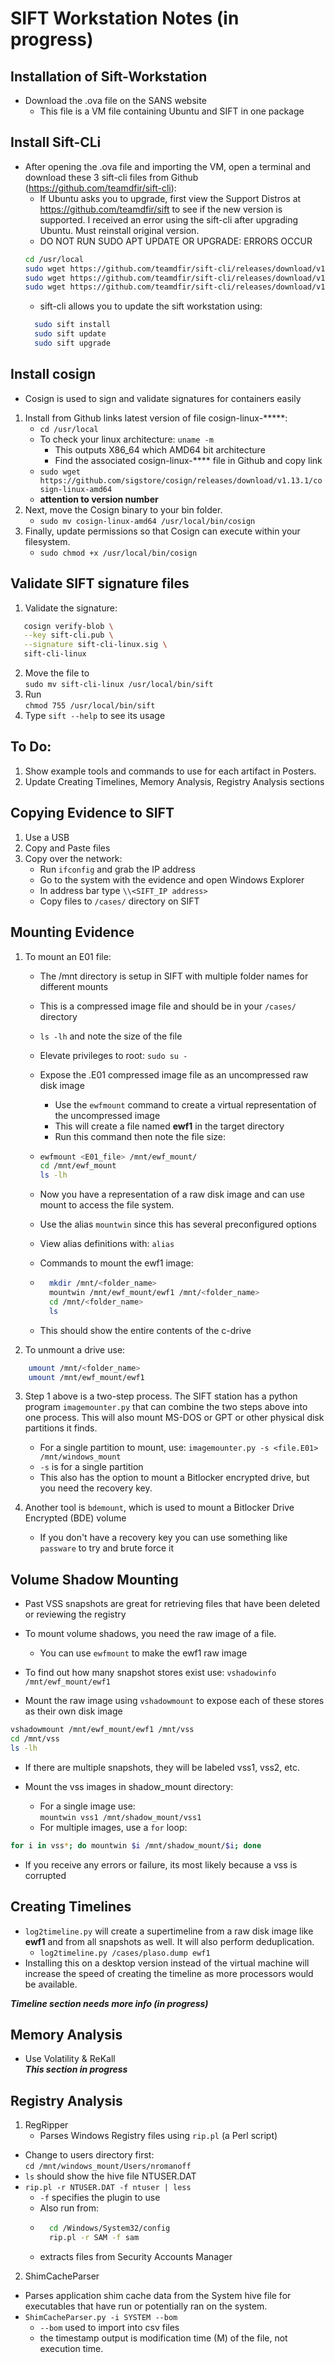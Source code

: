 # SIFT Workstation Notes (in progress)

## Installation of Sift-Workstation
- Download the .ova file on the SANS website
   - This file is a VM file containing Ubuntu and SIFT in one package

## Install Sift-CLi
- After opening the .ova file and importing the VM, open a terminal and download these 3 sift-cli files from Github (https://github.com/teamdfir/sift-cli):
   - If Ubuntu asks you to upgrade, first view the Support Distros at https://github.com/teamdfir/sift to see if the new version is supported. I received an error using the sift-cli after upgrading Ubuntu. Must reinstall original version.
   - DO NOT RUN SUDO APT UPDATE OR UPGRADE: ERRORS OCCUR
   ```bash
   cd /usr/local
   sudo wget https://github.com/teamdfir/sift-cli/releases/download/v1.14.0-rc1/sift-cli-linux &&
   sudo wget https://github.com/teamdfir/sift-cli/releases/download/v1.14.0-rc1/sift-cli-linux.sig &&
   sudo wget https://github.com/teamdfir/sift-cli/releases/download/v1.14.0-rc1/sift-cli.pub
   ```
   - sift-cli allows you to update the sift workstation using:
   ```bash
     sudo sift install
     sudo sift update
     sudo sift upgrade
     ```

## Install cosign
- Cosign is used to sign and validate signatures for containers easily
1. Install from Github links latest version of file cosign-linux-*****:
   - `cd /usr/local`
   - To check your linux architecture: `uname -m`
     - This outputs X86_64 which AMD64 bit architecture
     - Find the associated cosign-linux-**** file in Github and copy link
   - `sudo wget https://github.com/sigstore/cosign/releases/download/v1.13.1/cosign-linux-amd64`
   - **attention to version number**
2. Next, move the Cosign binary to your bin folder.
   - `sudo mv cosign-linux-amd64 /usr/local/bin/cosign`
3. Finally, update permissions so that Cosign can execute within your filesystem.
   - `sudo chmod +x /usr/local/bin/cosign`

## Validate SIFT signature files
1. Validate the signature:
```bash
   cosign verify-blob \
   --key sift-cli.pub \
   --signature sift-cli-linux.sig \
   sift-cli-linux
```
2. Move the file to <br>
   `sudo mv sift-cli-linux /usr/local/bin/sift`
3. Run <br>
   `chmod 755 /usr/local/bin/sift`
4. Type `sift --help` to see its usage

## To Do:
1. Show example tools and commands to use for each artifact in Posters.
2. Update Creating Timelines, Memory Analysis, Registry Analysis sections

## Copying Evidence to SIFT
1. Use a USB
2. Copy and Paste files
3. Copy over the network:
    - Run `ifconfig` and grab the IP address
    - Go to the system with the evidence and open Windows Explorer
    - In address bar type `\\<SIFT_IP address>`
    - Copy files to `/cases/` directory on SIFT


## Mounting Evidence

1.	To mount an E01 file:
	- The /mnt directory is setup in SIFT with multiple folder names for different mounts
	- This is a compressed image file and should be in your `/cases/` directory
	- `ls -lh` and note the size of the file
	- Elevate privileges to root:  `sudo su -`
	- Expose the .E01 compressed image file as an uncompressed raw disk image
	    - Use the `ewfmount` command to create a virtual representation of the uncompressed image
	    - This will create a file named **ewf1** in the target directory
	    - Run this command then note the file size: <br>
    -   ```bash
        ewfmount <E01_file> /mnt/ewf_mount/
	    cd /mnt/ewf_mount
	    ls -lh
        ```

    - Now you have a representation of a raw disk image and can use mount to access the file system.
    - Use the alias `mountwin` since this has several preconfigured options
    - View alias definitions with:  `alias`
    - Commands to mount the ewf1 image:
    - ```bash
        mkdir /mnt/<folder_name>
        mountwin /mnt/ewf_mount/ewf1 /mnt/<folder_name>
        cd /mnt/<folder_name>
        ls
        ```
    - This should show the entire contents of the c-drive

2.	To unmount a drive use:
```bash
    umount /mnt/<folder_name>
    umount /mnt/ewf_mount/ewf1
```

3.	Step 1 above is a two-step process.  The SIFT station has a python program `imagemounter.py` that can combine the two steps above into one process.  This will also mount MS-DOS or GPT or other physical disk partitions it finds.
    - For a single partition to mount, use:
`imagemounter.py -s <file.E01> /mnt/windows_mount`
    - `-s` is for a single partition
    - This also has the option to mount a Bitlocker encrypted drive, but you need the recovery key.

4.	Another tool is `bdemount`, which is used to mount a Bitlocker Drive Encrypted (BDE) volume
    - If you don't have a recovery key you can use something like `passware` to try and brute force it

## Volume Shadow Mounting

- Past VSS snapshots are great for retrieving files that have been deleted or reviewing the registry

- To mount volume shadows, you need the raw image of a file.  
    - You can use `ewfmount` to make the ewf1 raw image

- To find out how many snapshot stores exist use:
    `vshadowinfo /mnt/ewf_mount/ewf1`

- Mount the raw image using `vshadowmount` to expose each of these stores as their own disk image
```bash
vshadowmount /mnt/ewf_mount/ewf1 /mnt/vss
cd /mnt/vss
ls -lh
```
- If there are multiple snapshots, they will be labeled vss1, vss2, etc.

- Mount the vss images in shadow_mount directory:
    - For a single image use:  
    `mountwin vss1 /mnt/shadow_mount/vss1`
    - For multiple images, use a `for` loop:
```bash
for i in vss*; do mountwin $i /mnt/shadow_mount/$i; done
```
- If you receive any errors or failure, its most likely because a vss is corrupted

## Creating Timelines

- `log2timeline.py` will create a supertimeline from a raw disk image like **ewf1** and from all snapshots as well.  It will also perform deduplication.
    - `log2timeline.py /cases/plaso.dump ewf1`
- Installing this on a desktop version instead of the virtual machine will increase the speed of creating the timeline as more processors would be available.

***Timeline section needs more info (in progress)***

## Memory Analysis

- Use Volatility & ReKall  
***This section in progress***

## Registry Analysis
1. RegRipper
    - Parses Windows Registry files using `rip.pl` (a Perl script)
- Change to users directory first:  
`cd /mnt/windows_mount/Users/nromanoff`
- `ls` should show the hive file NTUSER.DAT
- `rip.pl -r NTUSER.DAT -f ntuser | less`
    - `-f` specifies the plugin to use
    - Also run from: 
    - ```bash
        cd /Windows/System32/config
        rip.pl -r SAM -f sam
        ```
    - extracts files from Security Accounts Manager

2. ShimCacheParser
- Parses application shim cache data from the System hive file for executables that have run or potentially ran on the system.
- `ShimCacheParser.py -i SYSTEM --bom`
    - `--bom` used to import into csv files
    - the timestamp output is modification time (M) of the file, not execution time.

